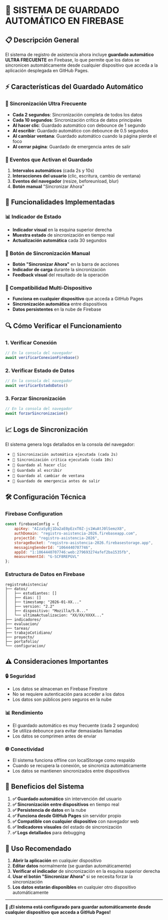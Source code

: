 # 🔄 SISTEMA DE GUARDADO AUTOMÁTICO EN FIREBASE

## 📋 Descripción General

El sistema de registro de asistencia ahora incluye **guardado automático ULTRA FRECUENTE** en Firebase, lo que permite que los datos se sincronicen automáticamente desde cualquier dispositivo que acceda a la aplicación desplegada en GitHub Pages.

## ⚡ Características del Guardado Automático

### 🔄 Sincronización Ultra Frecuente
- **Cada 2 segundos**: Sincronización completa de todos los datos
- **Cada 10 segundos**: Sincronización crítica de datos principales
- **Al hacer clic**: Guardado automático con debounce de 1 segundo
- **Al escribir**: Guardado automático con debounce de 0.5 segundos
- **Al cambiar ventana**: Guardado automático cuando la página pierde el foco
- **Al cerrar página**: Guardado de emergencia antes de salir

### 🎯 Eventos que Activan el Guardado
1. **Intervalos automáticos** (cada 2s y 10s)
2. **Interacciones del usuario** (clic, escritura, cambio de ventana)
3. **Eventos del navegador** (resize, beforeunload, blur)
4. **Botón manual** "Sincronizar Ahora"

## 🚀 Funcionalidades Implementadas

### 📊 Indicador de Estado
- **Indicador visual** en la esquina superior derecha
- **Muestra estado** de sincronización en tiempo real
- **Actualización automática** cada 30 segundos

### 🔧 Botón de Sincronización Manual
- **Botón "Sincronizar Ahora"** en la barra de acciones
- **Indicador de carga** durante la sincronización
- **Feedback visual** del resultado de la operación

### 📱 Compatibilidad Multi-Dispositivo
- **Funciona en cualquier dispositivo** que acceda a GitHub Pages
- **Sincronización automática** entre dispositivos
- **Datos persistentes** en la nube de Firebase

## 🔍 Cómo Verificar el Funcionamiento

### 1. Verificar Conexión
```javascript
// En la consola del navegador
await verificarConexionFirebase()
```

### 2. Verificar Estado de Datos
```javascript
// En la consola del navegador
await verificarEstadoDatos()
```

### 3. Forzar Sincronización
```javascript
// En la consola del navegador
await forzarSincronizacion()
```

## 📈 Logs de Sincronización

El sistema genera logs detallados en la consola del navegador:

- `🔄 Sincronización automática ejecutada (cada 2s)`
- `💾 Sincronización crítica ejecutada (cada 10s)`
- `💾 Guardado al hacer clic`
- `💾 Guardado al escribir`
- `💾 Guardado al cambiar de ventana`
- `💾 Guardado de emergencia antes de salir`

## 🛠️ Configuración Técnica

### Firebase Configuration
```javascript
const firebaseConfig = {
    apiKey: "AIzaSyBj1Da2aE0pEzxT0Z-js1WuAtJ0lSemzX8",
    authDomain: "registro-asistencia-2026.firebaseapp.com",
    projectId: "registro-asistencia-2026",
    storageBucket: "registro-asistencia-2026.firebasestorage.app",
    messagingSenderId: "1064440707746",
    appId: "1:1064440707746:web:279693274afef2ba1535fb",
    measurementId: "G-SCF8REPGVL"
};
```

### Estructura de Datos en Firebase
```
registroAsistencia/
├── datos/
│   ├── estudiantes: []
│   ├── dias: []
│   ├── timestamp: "2026-01-XX..."
│   ├── version: "2.2"
│   ├── dispositivo: "Mozilla/5.0..."
│   └── ultimaActualizacion: "XX/XX/XXXX..."
├── indicadores/
├── evaluacion/
├── tareas/
├── trabajoCotidiano/
├── proyecto/
├── portafolio/
└── configuracion/
```

## ⚠️ Consideraciones Importantes

### 🔒 Seguridad
- Los datos se almacenan en Firebase Firestore
- No se requiere autenticación para acceder a los datos
- Los datos son públicos pero seguros en la nube

### 📊 Rendimiento
- El guardado automático es muy frecuente (cada 2 segundos)
- Se utiliza debounce para evitar demasiadas llamadas
- Los datos se comprimen antes de enviar

### 🌐 Conectividad
- El sistema funciona offline con localStorage como respaldo
- Cuando se recupera la conexión, se sincroniza automáticamente
- Los datos se mantienen sincronizados entre dispositivos

## 🎯 Beneficios del Sistema

1. **✅ Guardado automático** sin intervención del usuario
2. **✅ Sincronización entre dispositivos** en tiempo real
3. **✅ Persistencia de datos** en la nube
4. **✅ Funciona desde GitHub Pages** sin servidor propio
5. **✅ Compatible con cualquier dispositivo** con navegador web
6. **✅ Indicadores visuales** del estado de sincronización
7. **✅ Logs detallados** para debugging

## 🚀 Uso Recomendado

1. **Abrir la aplicación** en cualquier dispositivo
2. **Editar datos** normalmente (se guardan automáticamente)
3. **Verificar el indicador** de sincronización en la esquina superior derecha
4. **Usar el botón "Sincronizar Ahora"** si se necesita forzar la sincronización
5. **Los datos estarán disponibles** en cualquier otro dispositivo automáticamente

---

**🎉 ¡El sistema está configurado para guardar automáticamente desde cualquier dispositivo que acceda a GitHub Pages!** 
